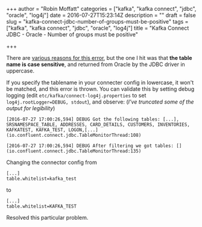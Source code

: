 +++
author = "Robin Moffatt"
categories = ["kafka", "kafka connect", "jdbc", "oracle", "log4j"]
date = 2016-07-27T15:23:14Z
description = ""
draft = false
slug = "kafka-connect-jdbc-number-of-groups-must-be-positive"
tags = ["kafka", "kafka connect", "jdbc", "oracle", "log4j"]
title = "Kafka Connect JDBC - Oracle - Number of groups must be positive"

+++

There are [various reasons for this error](https://groups.google.com/forum/#!searchin/confluent-platform/%22Number$20of$20groups$20must$20be$20positive%22), but the one I hit was that **the table name is case sensitive**, and returned from Oracle by the JDBC driver in uppercase. 

If you specify the tablename in your connecter config in lowercase, it won't be matched, and this error is thrown. You can validate this by setting debug logging (edit `etc/kafka/connect-log4j.properties` to set `log4j.rootLogger=DEBUG, stdout`), and observe:  (*I've truncated some of the output for legibility*)

```
[2016-07-27 17:00:26,594] DEBUG Got the following tables: [...], SRSNAMESPACE_TABLE, ADDRESSES, CARD_DETAILS, CUSTOMERS, INVENTORIES, KAFKATEST, KAFKA_TEST, LOGON,[...] (io.confluent.connect.jdbc.TableMonitorThread:108)

[2016-07-27 17:00:26,594] DEBUG After filtering we got tables: [] (io.confluent.connect.jdbc.TableMonitorThread:135)
```

Changing the connector config from 

```
[...]
table.whitelist=kafka_test
```

to

```
[...]
table.whitelist=KAFKA_TEST
```

Resolved this particular problem.